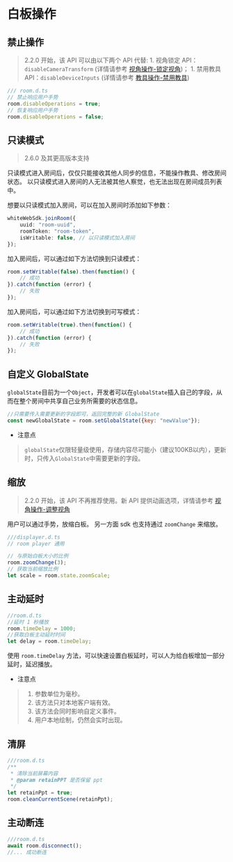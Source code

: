 # 白板操作

## 禁止操作

> 2.2.0 开始，该 API 可以由以下两个 API 代替: 1. 视角锁定 API：`disableCameraTransform` \(详情请参考 [视角操作-锁定视角](https://developer.netless.group/javascript/subject/view-operation)\)； 1. 禁用教具 API：`disableDeviceInputs` \(详情请参考 [教具操作-禁用教具](https://developer.netless.group/javascript/subject/appliance-operation#jin-yong-jiao-ju)\)

```javascript
/// room.d.ts
// 禁止响应用户手势
room.disableOperations = true;
// 恢复响应用户手势
room.disableOperations = false;
```

## 只读模式

> 2.6.0 及其更高版本支持

只读模式进入房间后，仅仅只能接收其他人同步的信息，不能操作教具、修改房间状态。 以只读模式进入房间的人无法被其他人察觉，也无法出现在房间成员列表中。

想要以只读模式加入房间，可以在加入房间时添加如下参数：

```typescript
whiteWebSdk.joinRoom({
    uuid: "room-uuid",
    roomToken: "room-token",
    isWritable: false, // 以只读模式加入房间
});
```

加入房间后，可以通过如下方法切换到只读模式：

```typescript
room.setWritable(false).then(function() {
    // 成功
}).catch(function (error) {
    // 失败
});
```

加入房间后，可以通过如下方法切换到可写模式：

```typescript
room.setWritable(true).then(function() {
    // 成功
}).catch(function (error) {
    // 失败
});
```

## 自定义 GlobalState

`globalState`目前为一个`Object`，开发者可以在`globalState`插入自己的字段，从而在整个房间中共享自己业务所需要的状态信息。

```javascript
//只需要传入需要更新的字段即可，返回完整的新 GlobalState
const newGlobalState = room.setGlobalState({key: "newValue"});
```

* 注意点

> `globalState`仅限轻量级使用，存储内容尽可能小（建议100KB以内），更新时，只传入`GlobalState`中需要更新的字段。

## 缩放

> 2.2.0 开始，该 API 不再推荐使用。新 API 提供动画选项，详情请参考 [视角操作-调整视角](https://github.com/netless-io/js-docs/tree/1b5de010c91e0bbe08e07aba2c792b50013c7ee2/subject/view.md#moveCamera)

用户可以通过手势，放缩白板。 另一方面 sdk 也支持通过 `zoomChange` 来缩放。

```javascript
///displayer.d.ts
// room player 通用

// 与原始白板大小的比例
room.zoomChange(3);
// 获取当前缩放比例
let scale = room.state.zoomScale;
```

## 主动延时

```javascript
//room.d.ts
//延时 1 秒播放
room.timeDelay = 1000;
//获取白板主动延时时间
let delay = room.timeDelay;
```

使用 `room.timeDelay` 方法，可以快速设置白板延时，可以人为给白板增加一部分延时，延迟播放。

* 注意点

> 1. 参数单位为毫秒。
> 2. 该方法只对本地客户端有效。
> 3. 该方法会同时影响自定义事件。
> 4. 用户本地绘制，仍然会实时出现。

## 清屏

```javascript
///room.d.ts
/**
 * 清除当前屏幕内容
 * @param retainPPT 是否保留 ppt
 */
let retainPpt = true;
room.cleanCurrentScene(retainPpt);
```

## 主动断连

```javascript
///room.d.ts
await room.disconnect();
//... 成功断连
```

